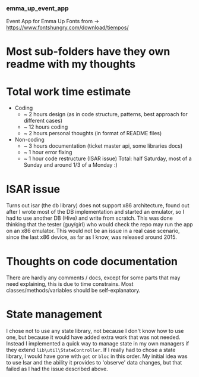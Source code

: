 ### emma_up_event_app
Event App for Emma Up
Fonts from -> https://www.fontshungry.com/download/tiempos/


# Most sub-folders have they own readme with my thoughts


# Total work time estimate
* Coding
  * ~ 2 hours design (as in code structure, patterns, best approach for different cases) 
  * ~ 12 hours coding
  * ~ 2 hours personal thoughts (in format of README files)
* Non-coding
  * ~ 3 hours documentation (ticket master api, some libraries docs)
  * ~ 1 hour error fixing 
  * ~ 1 hour code restructure (ISAR issue)
Total: half Saturday, most of a Sunday and around 1/3 of a Monday :)


# ISAR issue
Turns out isar (the db library) does not support x86 architecture, found out after I wrote most of
the DB implementation and started an emulator, so I had to use another DB (Hive) and write from
scratch. This was done thinking that the tester (guy/girl) who would check the repo may run the app
on an x86 emulator. This would not be an issue in a real case scenario, since the last x86 device,
as far as I know, was released around 2015.

# Thoughts on code documentation
There are hardly any comments / docs, except for some parts that may need explaining, this is due
to time constrains. Most classes/methods/variables should be self-explanatory.

# State management
I chose not to use any state library, not because I don't know how to use one, but because it would 
have added extra work that was not needed. Instead I implemented a quick way to manage state in my
own managers if they extend `lib\util\StateController`.
If I really had to chose a state library, I would have gone with `get` or `bloc` in this order.
My initial idea was to use Isar and the ability it provides to 'observe' data changes, but that 
failed as I had the issue described above.